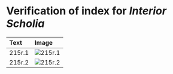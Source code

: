# Verification of index for *Interior Scholia*

| Text     | Image     |
| :------------- | :------------- |
| 215r.1 | ![215r.1](http://www.homermultitext.org/iipsrv?OBJ=IIP,1.0&FIF=/project/homer/pyramidal/VenA/VA215RN-0386.tif&RGN=0.1229,0.4104,0.06190,0.02254&WID=800&CVT=JPEG) |
| 215r.2 | ![215r.2](http://www.homermultitext.org/iipsrv?OBJ=IIP,1.0&FIF=/project/homer/pyramidal/VenA/VA215RN-0386.tif&RGN=0.1308,0.5054,0.05306,0.05629&WID=800&CVT=JPEG) |
